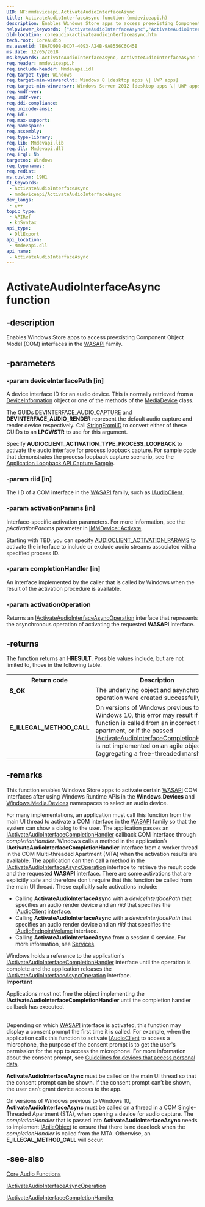 ```yaml
---
UID: NF:mmdeviceapi.ActivateAudioInterfaceAsync
title: ActivateAudioInterfaceAsync function (mmdeviceapi.h)
description: Enables Windows Store apps to access preexisting Component Object Model (COM) interfaces in the WASAPI family.
helpviewer_keywords: ["ActivateAudioInterfaceAsync","ActivateAudioInterfaceAsync function [Core Audio]","coreaudio.activateaudiointerfaceasync","mmdeviceapi/ActivateAudioInterfaceAsync"]
old-location: coreaudio\activateaudiointerfaceasync.htm
tech.root: CoreAudio
ms.assetid: 7BAFD9DB-DCD7-4093-A24B-9A8556C6C45B
ms.date: 12/05/2018
ms.keywords: ActivateAudioInterfaceAsync, ActivateAudioInterfaceAsync function [Core Audio], coreaudio.activateaudiointerfaceasync, mmdeviceapi/ActivateAudioInterfaceAsync
req.header: mmdeviceapi.h
req.include-header: Mmdevapi.idl
req.target-type: Windows
req.target-min-winverclnt: Windows 8 [desktop apps \| UWP apps]
req.target-min-winversvr: Windows Server 2012 [desktop apps \| UWP apps]
req.kmdf-ver: 
req.umdf-ver: 
req.ddi-compliance: 
req.unicode-ansi: 
req.idl: 
req.max-support: 
req.namespace: 
req.assembly: 
req.type-library: 
req.lib: Mmdevapi.lib
req.dll: Mmdevapi.dll
req.irql: No
targetos: Windows
req.typenames: 
req.redist: 
ms.custom: 19H1
f1_keywords:
 - ActivateAudioInterfaceAsync
 - mmdeviceapi/ActivateAudioInterfaceAsync
dev_langs:
 - c++
topic_type:
 - APIRef
 - kbSyntax
api_type:
 - DllExport
api_location:
 - Mmdevapi.dll
api_name:
 - ActivateAudioInterfaceAsync
---
```


# ActivateAudioInterfaceAsync function


## -description

Enables Windows Store apps to access preexisting Component Object Model (COM) interfaces in the <a href="/windows/desktop/CoreAudio/wasapi">WASAPI</a> family.

## -parameters

### -param deviceInterfacePath [in]

A device interface ID for an audio device. This is normally retrieved from a <a href="/uwp/api/windows.devices.enumeration.deviceinformation">DeviceInformation</a> object or one of the methods of the <a href="/uwp/api/windows.media.devices.mediadevice">MediaDevice</a> class. 

The GUIDs <a href="/windows/desktop/CoreAudio/devinterface-xxx-guids">DEVINTERFACE_AUDIO_CAPTURE</a>  and <b>DEVINTERFACE_AUDIO_RENDER</b>  represent the default audio capture and render device respectively. Call <a href="/windows/desktop/api/combaseapi/nf-combaseapi-stringfromiid">StringFromIID</a> to convert either of these GUIDs to an <b>LPCWSTR</b> to use for this argument.

Specify **AUDIOCLIENT_ACTIVATION_TYPE_PROCESS_LOOPBACK** to activate the audio interface for process loopback capture. For sample code that demonstrates the process loopback capture scenario, see the [Application Loopback API Capture Sample](https://docs.microsoft.com/en-us/samples/microsoft/windows-classic-samples/applicationloopbackaudio-sample/).

### -param riid [in]

The IID of a COM interface in the <a href="/windows/desktop/CoreAudio/wasapi">WASAPI</a> family, such as <a href="/windows/desktop/api/audioclient/nn-audioclient-iaudioclient">IAudioClient</a>.

### -param activationParams [in]

Interface-specific activation parameters. For more information, see the <i>pActivationParams</i> parameter in <a href="/windows/desktop/api/mmdeviceapi/nf-mmdeviceapi-immdevice-activate">IMMDevice::Activate</a>.

Starting with TBD, you can specify [AUDIOCLIENT_ACTIVATION_PARAMS](/windows/desktop/api/audioclientactivationparams/ns-audioclientactivationparams-audioclient_activation_params) to activate the interface to include or exclude audio streams associated with a specified process ID.

### -param completionHandler [in]

An interface implemented by the caller that is called by Windows when the result of the activation procedure is available.

### -param activationOperation

Returns an <a href="/windows/desktop/api/mmdeviceapi/nn-mmdeviceapi-iactivateaudiointerfaceasyncoperation">IActivateAudioInterfaceAsyncOperation</a> interface that represents the asynchronous operation of activating the requested <b>WASAPI</b> interface.

## -returns

The function returns an <b>HRESULT</b>. Possible values include, but are not limited to, those in the following table.

<table>
<tr>
<th>Return code</th>
<th>Description</th>
</tr>
<tr>
<td width="40%">
<dl>
<dt><b>S_OK</b></dt>
</dl>
</td>
<td width="60%">
The underlying object and asynchronous operation were created successfully.

</td>
</tr>
<tr>
<td width="40%">
<dl>
<dt><b>E_ILLEGAL_METHOD_CALL </b></dt>
</dl>
</td>
<td width="60%">
On versions of Windows previous to Windows 10, this error may result if the function is called from an incorrect COM apartment, or if the passed <a href="/windows/desktop/api/mmdeviceapi/nn-mmdeviceapi-iactivateaudiointerfacecompletionhandler">IActivateAudioInterfaceCompletionHandler</a> is not implemented on an agile object (aggregating a free-threaded marshaler).

</td>
</tr>
</table>

## -remarks

This function enables Windows Store apps to  activate certain <a href="/windows/desktop/CoreAudio/wasapi">WASAPI</a> COM interfaces after using Windows Runtime APIs in the <b>Windows.Devices</b> and <a href="/uwp/api/windows.media.devices">Windows.Media.Devices</a> namespaces to select an audio device.  

For many implementations, an application must call this function from the main UI thread to activate a COM interface in the <a href="/windows/desktop/CoreAudio/wasapi">WASAPI</a> family so that the system can show a dialog to the user. The application passes an <a href="/windows/desktop/api/mmdeviceapi/nn-mmdeviceapi-iactivateaudiointerfacecompletionhandler">IActivateAudioInterfaceCompletionHandler</a> callback COM interface through <i>completionHandler</i>. Windows calls a method in the application’s <b>IActivateAudioInterfaceCompletionHandler</b> interface from a worker thread in the COM Multi-threaded Apartment (MTA) when the activation results are available. The application can then call a method in the <a href="/windows/desktop/api/mmdeviceapi/nn-mmdeviceapi-iactivateaudiointerfaceasyncoperation">IActivateAudioInterfaceAsyncOperation</a> interface  to retrieve the result code and the requested <b>WASAPI</b> interface. There are some activations that are explicitly safe and therefore don't require that this function be called from the main UI thread. These explicitly safe activations include:

<ul>
<li>Calling <b>ActivateAudioInterfaceAsync</b> with a <i>deviceInterfacePath</i> that specifies an audio render device and an <i>riid</i> that specifies the <a href="/windows/desktop/api/audioclient/nn-audioclient-iaudioclient">IAudioClient</a> interface.</li>
<li>Calling <b>ActivateAudioInterfaceAsync</b> with a <i>deviceInterfacePath</i> that specifies an audio render device and an <i>riid</i> that specifies the <a href="/windows/desktop/api/endpointvolume/nn-endpointvolume-iaudioendpointvolume">IAudioEndpointVolume</a> interface.</li>
<li>Calling <b>ActivateAudioInterfaceAsync</b> from a session 0 service. For more information, see <a href="/windows/desktop/services/services">Services</a>.</li>
</ul>
Windows holds a reference to the application's <a href="/windows/desktop/api/mmdeviceapi/nn-mmdeviceapi-iactivateaudiointerfacecompletionhandler">IActivateAudioInterfaceCompletionHandler</a> interface until the operation is complete and the application releases the <a href="/windows/desktop/api/mmdeviceapi/nn-mmdeviceapi-iactivateaudiointerfaceasyncoperation">IActivateAudioInterfaceAsyncOperation</a> interface. 

<div class="alert"><b>Important</b>  <p class="note">Applications must not free the object implementing the <b>IActivateAudioInterfaceCompletionHandler</b> until the completion handler callback has executed. 

</div>
<div> </div>
Depending on which <a href="/windows/desktop/CoreAudio/wasapi">WASAPI</a> interface is activated, this function may display a consent prompt the first time it is called. For example, when the application calls this function to activate <a href="/windows/desktop/api/audioclient/nn-audioclient-iaudioclient">IAudioClient</a> to access a microphone, the purpose of the consent prompt is to get the user's permission for the app to access the microphone. For more information about the consent prompt, see <a href="/windows/uwp/security/index">Guidelines for devices that access personal data</a>.


<b>ActivateAudioInterfaceAsync</b> must be called on the main UI thread so that the consent prompt can be shown. If the consent prompt can’t be shown, the user can’t grant device access to the app.

On versions of Windows previous to Windows 10, <b>ActivateAudioInterfaceAsync</b> must be called on a thread in a COM Single-Threaded Apartment (STA), when opening a device for audio capture. The <i>completionHandler</i> that is passed into <b>ActivateAudioInterfaceAsync</b> needs to implement <a href="/windows/desktop/api/objidl/nn-objidl-iagileobject">IAgileObject</a> to ensure that there is no deadlock when the <i>completionHandler</i> is called from the MTA. Otherwise, an <b>E_ILLEGAL_METHOD_CALL</b> will occur.

## -see-also

<a href="/windows/desktop/CoreAudio/core-audio-functions">Core Audio Functions</a>



<a href="/windows/desktop/api/mmdeviceapi/nn-mmdeviceapi-iactivateaudiointerfaceasyncoperation">IActivateAudioInterfaceAsyncOperation</a>



<a href="/windows/desktop/api/mmdeviceapi/nn-mmdeviceapi-iactivateaudiointerfacecompletionhandler">IActivateAudioInterfaceCompletionHandler</a>
